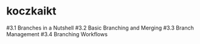 # koczkaikt
#3.1 Branches in a Nutshell
#3.2 Basic Branching and Merging
#3.3 Branch Management
#3.4 Branching Workflows
